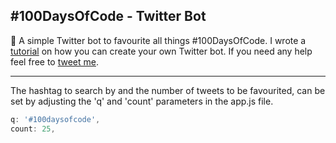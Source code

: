 ## #100DaysOfCode - Twitter Bot
🤖 A simple Twitter bot to favourite all things #100DaysOfCode. I wrote a [tutorial](https://medium.com/@ajukco/how-i-built-a-twitter-bot-for-100daysofcode-768ef5e12405) on how you can create your own Twitter bot. If you need any help feel free to [tweet me](https://twitter.com/ajukco). 

___

The hashtag to search by and the number of tweets to be favourited, can be set by adjusting the 'q' and 'count' parameters in the app.js file.

```javascript
q: '#100daysofcode',
count: 25,
```
